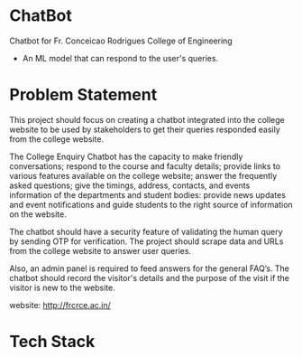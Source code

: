 # ChatBot

Chatbot for Fr. Conceicao Rodrigues College of Engineering 

- An ML model that can respond to the user's queries.

# Problem Statement 

This project should focus on creating a chatbot integrated into the college website to be used by stakeholders to get their queries responded easily from the college website.

The College Enquiry Chatbot has the capacity to make friendly conversations; respond to the course and faculty details; provide links to various features available on the college website; answer the frequently asked questions; give the timings, address, contacts, and events information of the departments and student bodies: provide news updates and event notifications and guide students to the right source of information on the website.

The chatbot should have a security feature of validating the human query by sending OTP for verification. The project should scrape data and URLs from the college website to answer user queries.

Also, an admin panel is required to feed answers for the general FAQ’s. The chatbot should record the visitor's details and the purpose of the visit if the visitor is new to the website. 

website: http://frcrce.ac.in/

# Tech Stack 

